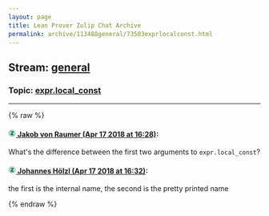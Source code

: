 ```yaml
---
layout: page
title: Lean Prover Zulip Chat Archive 
permalink: archive/113488general/73503exprlocalconst.html
---
```


## Stream: [general](index.html)
### Topic: [expr.local_const](73503exprlocalconst.html)

---


{% raw %}
#### [![Click to go to Zulip](../../assets/img/zulip2.png) Jakob von Raumer (Apr 17 2018 at 16:28)](https://leanprover.zulipchat.com/#narrow/stream/113488-general/topic/expr.local_const/near/125198966):
What's the difference between the first two arguments to `expr.local_const`?

#### [![Click to go to Zulip](../../assets/img/zulip2.png) Johannes Hölzl (Apr 17 2018 at 16:32)](https://leanprover.zulipchat.com/#narrow/stream/113488-general/topic/expr.local_const/near/125199161):
the first is the internal name, the second is the pretty printed name


{% endraw %}
